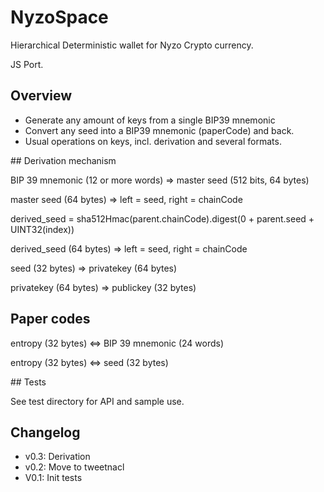 # NyzoSpace

Hierarchical Deterministic wallet for Nyzo Crypto currency.

JS Port.

## Overview

- Generate any amount of keys from a single BIP39 mnemonic  
- Convert any seed into a BIP39 mnemonic (paperCode) and back.
- Usual operations on keys, incl. derivation and several formats.


## Derivation mechanism

BIP 39 mnemonic (12 or more words) => master seed (512 bits, 64 bytes)

master seed (64 bytes) => left = seed, right = chainCode

derived_seed = sha512Hmac(parent.chainCode).digest(0 + parent.seed + UINT32(index))

derived_seed (64 bytes) => left = seed, right = chainCode

seed (32 bytes) => privatekey (64 bytes)

privatekey (64 bytes) => publickey (32  bytes)


## Paper codes

entropy (32 bytes) <=> BIP 39 mnemonic (24 words)

entropy (32 bytes) <=> seed (32 bytes)


## Tests 

See test directory for API and sample use.


## Changelog

- v0.3: Derivation
- v0.2: Move to tweetnacl
- V0.1: Init tests

